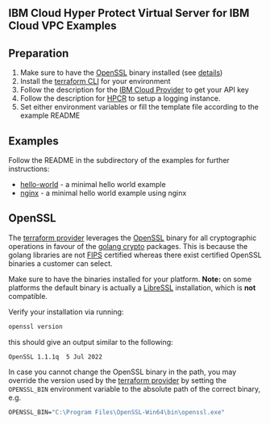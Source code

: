 ## IBM Cloud Hyper Protect Virtual Server for IBM Cloud VPC Examples

## Preparation

1. Make sure to have the [OpenSSL](https://www.openssl.org/) binary installed (see [details](#openssl))
2. Install the [terraform CLI](https://learn.hashicorp.com/tutorials/terraform/install-cli) for your environment
3. Follow the description for the [IBM Cloud Provider](https://registry.terraform.io/providers/IBM-Cloud/ibm/latest/docs#authentication) to get your API key
4. Follow the description for [HPCR](https://cloud.ibm.com/docs/vpc?topic=vpc-about-se#hpcr_setup_logging) to setup a logging instance.
5. Set either environment variables or fill the template file according to the example README

## Examples

Follow the README in the subdirectory of the examples for further instructions:

- [hello-world](hello-world/README.md) - a minimal hello world example
- [nginx](nginx-hello/README.md) - a minimal hello world example using nginx
  

## OpenSSL

The [terraform provider](https://registry.terraform.io/providers/ibm-hyper-protect/hpcr/) leverages the [OpenSSL](https://www.openssl.org/) binary for all cryptographic operations in favour of the [golang crypto](https://pkg.go.dev/crypto) packages. This is because the golang libraries are not [FIPS](https://en.wikipedia.org/wiki/FIPS_140-2) certified whereas there exist certified OpenSSL binaries a customer can select. 

Make sure to have the binaries installed for your platform. **Note:** on some platforms the default binary is actually a [LibreSSL](https://www.libressl.org/) installation, which is **not** compatible.

Verify your installation via running:

```bash
openssl version
```

this should give an output similar to the following:

```text
OpenSSL 1.1.1q  5 Jul 2022
```

In case you cannot change the OpenSSL binary in the path, you may override the version used by the [terraform provider](https://registry.terraform.io/providers/ibm-hyper-protect/hpcr/) by setting the `OPENSSL_BIN` environment variable to the absolute path of the correct binary, e.g. 

```cmd
OPENSSL_BIN="C:\Program Files\OpenSSL-Win64\bin\openssl.exe"
```
